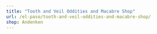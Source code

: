 ```yaml
---
title: "Tooth and Veil Oddities and Macabre Shop"
url: /el-paso/tooth-and-veil-oddities-and-macabre-shop/
shop: Andenken
---
```

